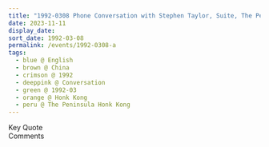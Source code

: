 ```yaml
---
title: "1992-0308 Phone Conversation with Stephen Taylor, Suite, The Peninsula Honk Kong, Salisbury Rd, Tsim Sha Tsui, Hong Kong, China"
date: 2023-11-11
display_date: 
sort_date: 1992-03-08
permalink: /events/1992-0308-a
tags:
  - blue @ English
  - brown @ China
  - crimson @ 1992
  - deeppink @ Conversation
  - green @ 1992-03
  - orange @ Honk Kong
  - peru @ The Peninsula Honk Kong
---
```


<wave-list>
  <list-title color="green" width="75">Key Quote</list-title>
  <list-item color="BlanchedAlmond"  width="200"></list-item>
  <list-item color="Lavender"></list-item>
  <list-item color="BlanchedAlmond"></list-item>
</wave-list>

<br>

<wave-list>
  <list-title color="green" width="75">Comments</list-title>
  <list-item color="BlanchedAlmond"  width="200"></list-item>
  <list-item color="Lavender"></list-item>
  <list-item color="BlanchedAlmond"></list-item>
</wave-list>